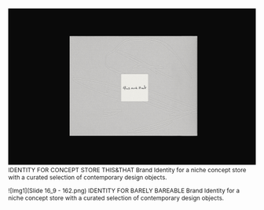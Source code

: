 ![Img2](6b8b5e191341535.65ca263de9fa9.png)
IDENTITY FOR CONCEPT STORE THIS&THAT
Brand Identity for a niche concept 
store with a curated selection of 
contemporary design objects.

![Img1](Slide 16_9 - 162.png)
IDENTITY FOR BARELY BAREABLE
Brand Identity for a niche concept 
store with a curated selection of 
contemporary design objects.

<style>
p {
font-size: 12px;
}
</style>

<head>
<link rel="preconnect" href="https://fonts.googleapis.com">
<link rel="preconnect" href="https://fonts.gstatic.com" crossorigin>
<link href="https://fonts.googleapis.com/css2?family=Inter:wght@440&display=swap" rel="stylesheet">
<head>
